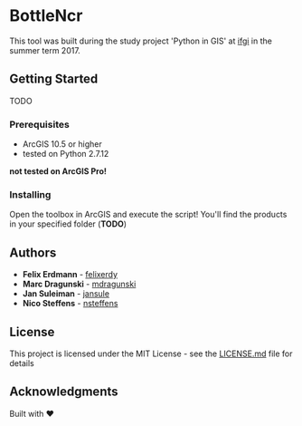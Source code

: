 # BottleNcr

This tool was built during the study project 'Python in GIS' at [ifgi](https://www.ifgi.de) in the summer term 2017.

## Getting Started

TODO

### Prerequisites

* ArcGIS 10.5 or higher
* tested on Python 2.7.12

**not tested on ArcGIS Pro!**

### Installing

Open the toolbox in ArcGIS and execute the script!
You'll find the products in your specified folder (**TODO**)

## Authors

* **Felix Erdmann** - [felixerdy](https://github.com/felixerdy)
* **Marc Dragunski** - [mdragunski](https://github.com/mdragunski)
* **Jan Suleiman** - [jansule](https://github.com/jansule)
* **Nico Steffens** - [nsteffens](https://github.com/nsteffens)

## License

This project is licensed under the MIT License - see the [LICENSE.md](LICENSE.md) file for details

## Acknowledgments

Built with  ❤️

